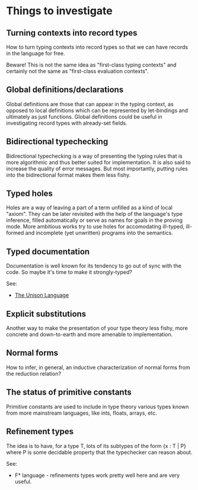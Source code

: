 # Things to investigate

## Turning contexts into record types

How to turn typing contexts into record types so that we can have records in the language for free.

Beware! This is not the same idea as "first-class typing contexts" and certainly not the same as "first-class evaluation contexts".

## Global definitions/declarations

Global definitions are those that can appear in the typing context, as opposed to local definitions which can be represented by let-bindings and ultimately as just functions. Global definitions could be useful in investigating record types with already-set fields.

## Bidirectional typechecking

Bidirectional typechecking is a way of presenting the typing rules that is more algorithmic and thus better suited for implementation. It is also said to increase the quality of error messages. But most importantly, putting rules into the bidirectional format makes them less fishy.

## Typed holes

Holes are a way of leaving a part of a term unfilled as a kind of local "axiom". They can be later revisited with the help of the language's type inference, filled automatically or serve as names for goals in the proving mode. More ambitious works try to use holes for accomodating ill-typed, ill-formed and incomplete (yet unwritten) programs into the semantics.

## Typed documentation

Documentation is well known for its tendency to go out of sync with the code. So maybe it's time to make it strongly-typed?

See:
- [The Unison Language](https://www.unisonweb.org/)

## Explicit substitutions

Another way to make the presentation of your type theory less fishy, more concrete and down-to-earth and more amenable to implementation.

## Normal forms

How to infer, in general, an inductive characterization of normal forms from the reduction relation?

## The status of primitive constants

Primitive constants are used to include in type theory various types known from more mainstream languages, like ints, floats, arrays, etc.

## Refinement types

The idea is to have, for a type T, lots of its subtypes of the form {x : T | P} where P is some decidable property that the typechecker can reason about.

See:
- F* language - refinements types work pretty well here and are very useful.
